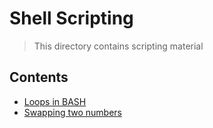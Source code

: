 # Shell Scripting

> This directory contains scripting material

## Contents

* [Loops in BASH](./loops.sh)
* [Swapping two numbers](./swap.sh)
